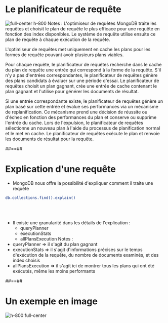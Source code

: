 <!-- .slide: class="sfeir-basic-slide"-->
# Le planificateur de requête
![full-center h-800](assets/images/school/indexation-performance/query-planner-diagram.svg)
Notes : 
L'optimiseur de requêtes MongoDB traite les requêtes et choisit le plan de requête le plus efficace pour une requête en fonction des index disponibles. Le système de requête utilise ensuite ce plan de requête à chaque exécution de la requête.

L'optimiseur de requêtes met uniquement en cache les plans pour les formes de requête pouvant avoir plusieurs plans viables.

Pour chaque requête, le planificateur de requêtes recherche dans le cache du plan de requête une entrée qui correspond à la forme de la requête. S'il n'y a pas d'entrées correspondantes, le planificateur de requêtes génère des plans candidats à évaluer sur une période d'essai. Le planificateur de requêtes choisit un plan gagnant, crée une entrée de cache contenant le plan gagnant et l'utilise pour générer les documents de résultat.

Si une entrée correspondante existe, le planificateur de requêtes génère un plan basé sur cette entrée et évalue ses performances via un mécanisme de replanification. Ce mécanisme prend une décision de réussite ou d'échec en fonction des performances du plan et conserve ou supprime l'entrée du cache. Lors de l'expulsion, le planificateur de requêtes sélectionne un nouveau plan à l'aide du processus de planification normal et le met en cache. Le planificateur de requêtes exécute le plan et renvoie les documents de résultat pour la requête.

##==##

<!-- .slide: class="with-code inconsolata"-->
# Explication d'une requête
- MongoDB nous offre la possibilité d'expliquer comment il traite une requête
```bash
db.collections.find().explain()
```
<!-- .element: class="big-code"-->
<br/><br/>

- Il existe une granularité dans les détails de l'explication :
    - queryPlanner
    - executionStats
    - allPlansExecution
Notes : 
- queryPlanner => il s'agit du plan gagnant
- executionStats => il s'agit d'informations précises sur le temps d'exécution de la requête, du nombre de documents examinés, et des index choisis
- allPlansExecution => il s'agit ici de montrer tous les plans qui ont été exécutés, même les moins performants

 ##==##

 <!-- .slide-->
 # Un exemple en image
 ![h-800 full-center](assets/images/school/indexation-performance/explain-query-plan.png)

